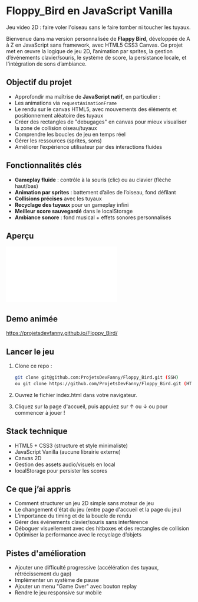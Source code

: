 # Floppy_Bird en JavaScript Vanilla

Jeu video 2D : faire voler l'oiseau sans le faire tomber ni toucher les tuyaux.

Bienvenue dans ma version personnalisée de **Flappy Bird**, développée de A à Z en JavaScript sans framework, avec HTML5 CSS3 Canvas. Ce projet met en œuvre la logique de jeu 2D, l’animation par sprites, la gestion d’événements clavier/souris, le système de score, la persistance locale, et l'intégration de sons d’ambiance.

## Objectif du projet

- Approfondir ma maîtrise de **JavaScript natif**, en particulier :
- Les animations via `requestAnimationFrame`
- Le rendu sur le canvas HTML5, avec mouvements des éléments et positionnement aléatoire des tuyaux
- Créer des rectangles de "debugages" en canvas pour mieux visualiser la zone de collision oiseau/tuyaux
- Comprendre les boucles de jeu en temps réel
- Gérer les ressources (sprites, sons)
- Améliorer l’expérience utilisateur par des interactions fluides

## Fonctionnalités clés

- **Gameplay fluide** : contrôle à la souris (clic) ou au clavier (flèche haut/bas)
- **Animation par sprites** : battement d’ailes de l’oiseau, fond défilant
- **Collisions précises** avec les tuyaux
- **Recyclage des tuyaux** pour un gameplay infini
- **Meilleur score sauvegardé** dans le localStorage
- **Ambiance sonore** : fond musical + effets sonores personnalisés

## Aperçu

![Flappy Bird Preview](Screen%20Shot_Floppy%20Bird.pdf)

## Demo animée

https://projetsdevfanny.github.io/Floppy_Bird/

## Lancer le jeu

1. Clone ce repo :

   ```bash
   git clone git@github.com:ProjetsDevFanny/Floppy_Bird.git (SSH)
   ou git clone https://github.com/ProjetsDevFanny/Floppy_Bird.git (HTTPS)

   ```

2. Ouvrez le fichier index.html dans votre navigateur.

3. Cliquez sur la page d'accueil, puis appuiez sur ↑ ou ↓ ou pour commencer à jouer !

## Stack technique

- HTML5 + CSS3 (structure et style minimaliste)
- JavaScript Vanilla (aucune librairie externe)
- Canvas 2D
- Gestion des assets audio/visuels en local
- localStorage pour persister les scores

## Ce que j’ai appris

- Comment structurer un jeu 2D simple sans moteur de jeu
- Le changement d'état du jeu (entre page d'accueil et la page du jeu)
- L’importance du timing et de la boucle de rendu
- Gérer des événements clavier/souris sans interférence
- Déboguer visuellement avec des hitboxes et des rectangles de collision
- Optimiser la performance avec le recyclage d’objets

## Pistes d'amélioration

- Ajouter une difficulté progressive (accélération des tuyaux, rétrécissement du gap)
- Implémenter un système de pause
- Ajouter un menu "Game Over" avec bouton replay
- Rendre le jeu responsive sur mobile
